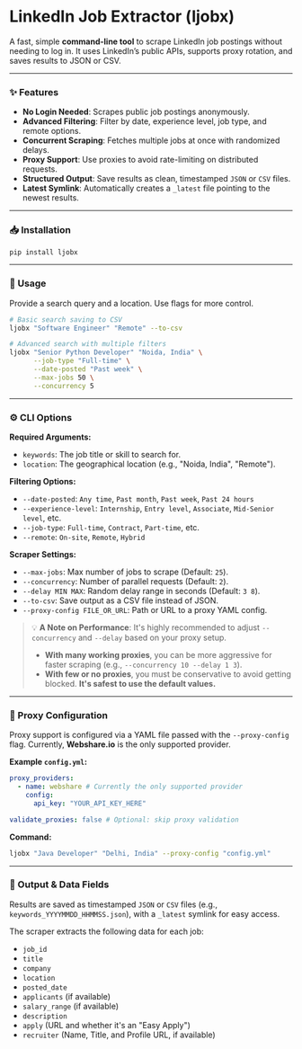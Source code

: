 # LinkedIn Job Extractor (ljobx)

A fast, simple **command-line tool** to scrape LinkedIn job postings without needing to log in. It uses LinkedIn’s public APIs, supports proxy rotation, and saves results to JSON or CSV.

-----

### ✨ Features

* **No Login Needed**: Scrapes public job postings anonymously.
* **Advanced Filtering**: Filter by date, experience level, job type, and remote options.
* **Concurrent Scraping**: Fetches multiple jobs at once with randomized delays.
* **Proxy Support**: Use proxies to avoid rate-limiting on distributed requests.
* **Structured Output**: Save results as clean, timestamped `JSON` or `CSV` files.
* **Latest Symlink**: Automatically creates a `_latest` file pointing to the newest results.

-----

### 📥 Installation

```sh
pip install ljobx
```

-----

### 🚀 Usage

Provide a search query and a location. Use flags for more control.

```sh
# Basic search saving to CSV
ljobx "Software Engineer" "Remote" --to-csv

# Advanced search with multiple filters
ljobx "Senior Python Developer" "Noida, India" \
      --job-type "Full-time" \
      --date-posted "Past week" \
      --max-jobs 50 \
      --concurrency 5
```

-----

### ⚙️ CLI Options

**Required Arguments:**

* `keywords`: The job title or skill to search for.
* `location`: The geographical location (e.g., "Noida, India", "Remote").

**Filtering Options:**

* `--date-posted`: `Any time`, `Past month`, `Past week`, `Past 24 hours`
* `--experience-level`: `Internship`, `Entry level`, `Associate`, `Mid-Senior level`, etc.
* `--job-type`: `Full-time`, `Contract`, `Part-time`, etc.
* `--remote`: `On-site`, `Remote`, `Hybrid`

**Scraper Settings:**

* `--max-jobs`: Max number of jobs to scrape (Default: `25`).
* `--concurrency`: Number of parallel requests (Default: `2`).
* `--delay MIN MAX`: Random delay range in seconds (Default: `3 8`).
* `--to-csv`: Save output as a CSV file instead of JSON.
* `--proxy-config FILE_OR_URL`: Path or URL to a proxy YAML config.

> 💡 **A Note on Performance**: It's highly recommended to adjust `--concurrency` and `--delay` based on your proxy setup.
>
>   * **With many working proxies**, you can be more aggressive for faster scraping (e.g., `--concurrency 10 --delay 1 3`).
>   * **With few or no proxies**, you must be conservative to avoid getting blocked. **It's safest to use the default values.**

-----

### 🔌 Proxy Configuration

Proxy support is configured via a YAML file passed with the `--proxy-config` flag. Currently, **Webshare.io** is the only supported provider.

**Example `config.yml`:**

```yaml
proxy_providers:
  - name: webshare # Currently the only supported provider
    config:
      api_key: "YOUR_API_KEY_HERE"

validate_proxies: false # Optional: skip proxy validation
```

**Command:**

```sh
ljobx "Java Developer" "Delhi, India" --proxy-config "config.yml"
```

-----

### 📂 Output & Data Fields

Results are saved as timestamped `JSON` or `CSV` files (e.g., `keywords_YYYYMMDD_HHMMSS.json`), with a `_latest` symlink for easy access.

The scraper extracts the following data for each job:

* `job_id`
* `title`
* `company`
* `location`
* `posted_date`
* `applicants` (if available)
* `salary_range` (if available)
* `description`
* `apply` (URL and whether it's an "Easy Apply")
* `recruiter` (Name, Title, and Profile URL, if available)